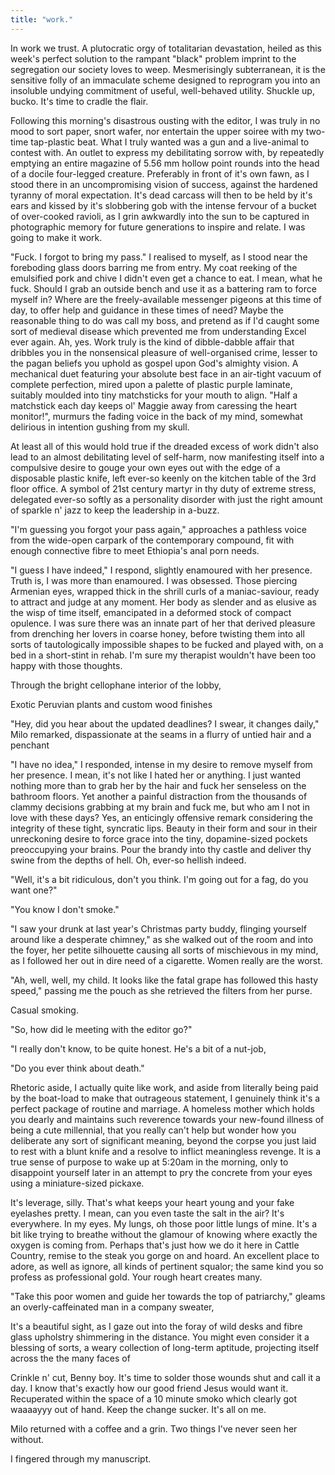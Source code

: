 ```yaml
---
title: "work."
---
```


<!-- Work Introduction -->

In work we trust. A plutocratic orgy of totalitarian devastation, heiled as this week's perfect solution to the rampant "black" problem imprint to the segregation our society loves to weep. Mesmerisingly subterranean, it is the sensitive folly of an immaculate scheme designed to reprogram you into an insoluble undying commitment of useful, well-behaved utility. Shuckle up, bucko. It's time to cradle the flair.

Following this morning's disastrous ousting with the editor, I was truly in no mood to sort paper, snort wafer, nor entertain the upper soiree with my two-time tap-plastic beat. What I truly wanted was a gun and a live-animal to contest with. An outlet to express my debilitating sorrow with, by repeatedly emptying an entire magazine of 5.56 mm hollow point rounds into the head of a docile four-legged creature. Preferably in front of it's own fawn, as I stood there in an uncompromising vision of success, against the hardened tyranny of moral expectation. It's dead carcass will then to be held by it's ears and kissed by it's slobbering gob with the intense fervour of a bucket of over-cooked ravioli, as I grin awkwardly into the sun to be captured in photographic memory for future generations to inspire and relate. I was going to make it work.

"Fuck. I forgot to bring my pass." I realised to myself, as I stood near the foreboding glass doors barring me from entry. My coat reeking of the emulsified pork and chive I didn't even get a chance to eat. I mean, what he fuck. Should I grab an outside bench and use it as a battering ram to force myself in? Where are the freely-available messenger pigeons at this time of day, to offer help and guidance in these times of need? Maybe the reasonable thing to do was call my boss, and pretend as if I'd caught some sort of medieval disease which prevented me from understanding Excel ever again. Ah, yes. Work truly is the kind of dibble-dabble affair that dribbles you in the nonsensical pleasure of well-organised crime, lesser to the pagan beliefs you uphold as gospel upon God's almighty vision. A mechanical duet featuring your absolute best face in an air-tight vacuum of complete perfection, mired upon a palette of plastic purple laminate, suitably moulded into tiny matchsticks for your mouth to align. "Half a matchstick each day keeps ol' Maggie away from caressing the heart monitor!", murmurs the fading voice in the back of my mind, somewhat delirious in intention gushing from my skull.

At least all of this would hold true if the dreaded excess of work didn't also lead to an almost debilitating level of self-harm, now manifesting itself into a compulsive desire to gouge your own eyes out with the edge of a disposable plastic knife, left ever-so keenly on the kitchen table of the 3rd floor office. A symbol of 21st century martyr in thy duty of extreme stress, delegated ever-so softly as a personality disorder with just the right amount of sparkle n' jazz to keep the leadership in a-buzz.

"I'm guessing you forgot your pass again," approaches a pathless voice from the wide-open carpark of the contemporary compound, fit with enough connective fibre to meet Ethiopia's anal porn needs.

"I guess I have indeed," I respond, slightly enamoured with her presence. Truth is, I was more than enamoured. I was obsessed. Those piercing Armenian eyes, wrapped thick in the shrill curls of a maniac-saviour, ready to attract and judge at any moment. Her body as slender and as elusive as the wisp of time itself, emancipated in a deformed stock of compact opulence. I was sure there was an innate part of her that derived pleasure from drenching her lovers in coarse honey, before twisting them into all sorts of tautologically impossible shapes to be fucked and played with, on a bed in a short-stint in rehab. I'm sure my therapist wouldn't have been too happy with those thoughts.

Through the bright cellophane interior of the lobby,

Exotic Peruvian plants and custom wood finishes


"Hey, did you hear about the updated deadlines? I swear, it changes daily," Milo remarked, dispassionate at the seams in a flurry of untied hair and a penchant

"I have no idea," I responded, intense in my desire to remove myself from her presence. I mean, it's not like I hated her or anything. I just wanted nothing more than to grab her by the hair and fuck her senseless on the bathroom floors. Yet another a painful distraction from the thousands of clammy decisions grabbing at my brain and fuck me, but who am I not in love with these days? Yes, an enticingly offensive remark considering the integrity of these tight, syncratic lips. Beauty in their form and sour in their unreckoning desire to force grace into the tiny, dopamine-sized pockets preoccupying your brains. Pour the brandy into thy castle and deliver thy swine from the depths of hell. Oh, ever-so hellish indeed.



"Well, it's a bit ridiculous, don't you think. I'm going out for a fag, do you want one?"

"You know I don't smoke."

"I saw your drunk at last year's Christmas party buddy, flinging yourself around like a desperate chimney," as she walked out of the room and into the foyer, her petite silhouette causing all sorts of mischievous in my mind, as I followed her out in dire need of a cigarette. Women really are the worst.

"Ah, well, well, my child. It looks like the fatal grape has followed this hasty speed," passing me the pouch as she retrieved the filters from her purse.

Casual smoking.



"So, how did le meeting with the editor go?"

"I really don't know, to be quite honest. He's a bit of a nut-job,


"Do you ever think about death."

<!-- Monologue #2 -->

Rhetoric aside, I actually quite like work, and aside from literally being paid by the boat-load to make that outrageous statement, I genuinely think it's a perfect package of routine and marriage. A homeless mother which holds you dearly and maintains such reverence towards your new-found illness of being a cute millennial, that you really can't help but wonder how you deliberate any sort of significant meaning, beyond the corpse you just laid to rest with a blunt knife and a resolve to inflict meaningless revenge. It is a true sense of purpose to wake up at 5:20am in the morning, only to disappoint yourself later in an attempt to pry the concrete from your eyes using a miniature-sized pickaxe.

It's leverage, silly. That's what keeps your heart young and your fake eyelashes pretty. I mean, can you even taste the salt in the air? It's everywhere. In my eyes. My lungs, oh those poor little lungs of mine. It's a bit like trying to breathe without the glamour of knowing where exactly the oxygen is coming from. Perhaps that's just how we do it here in Cattle Country, remise to the steak you gorge on and hoard. An excellent place to adore, as well as ignore, all kinds of pertinent squalor; the same kind you so profess as professional gold. Your rough heart creates many.

"Take this poor women and guide her towards the top of patriarchy," gleams an overly-caffeinated man in a company sweater,


It's a beautiful sight, as I gaze out into the foray of wild desks and fibre glass upholstry shimmering in the distance. You might even consider it a blessing of sorts, a weary collection of long-term aptitude, projecting itself across the the many faces of

Crinkle n' cut, Benny boy. It's time to solder those wounds shut and call it a day. I know that's exactly how our good friend Jesus would want it. Recuperated within the space of a 10 minute smoko which clearly got waaaayyy out of hand. Keep the change sucker. It's all on me.


Milo returned with a coffee and a grin. Two things I've never seen her without.


<!--  -->

I fingered through my manuscript.